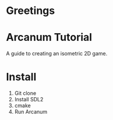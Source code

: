 # Greetings

# Arcanum Tutorial
A guide to creating an isometric 2D game.

# Install
1. Git clone
2. Install SDL2
3. cmake
4. Run Arcanum
